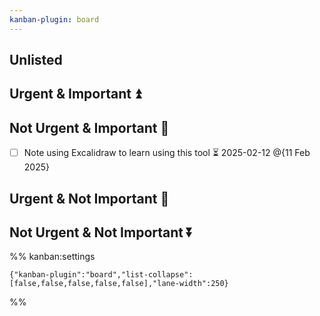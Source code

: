 ```yaml
---
kanban-plugin: board
---
```


## Unlisted



## Urgent & Important ⏫



## Not Urgent & Important 🔼

- [ ] Note using Excalidraw to learn using this tool ⏳ 2025-02-12 @{11 Feb 2025}


## Urgent & Not Important 🔽



## Not Urgent & Not Important ⏬





%% kanban:settings
```
{"kanban-plugin":"board","list-collapse":[false,false,false,false,false],"lane-width":250}
```
%%